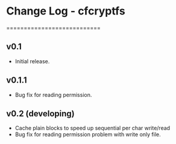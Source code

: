 # Change Log - cfcryptfs 
===========================

v0.1
----
* Initial release.

v0.1.1
------
* Bug fix for reading permission.

v0.2 (developing)
------
* Cache plain blocks to speed up sequential per char write/read
* Bug fix for reading permission problem with write only file.

